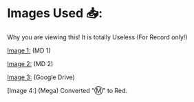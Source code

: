 # Images Used 📥:

Why you are viewing this! It is totally Useless (For Record only!)

[Image 1:](https://github.com/TheCaduceus/Mega-to-Google-Drive/blob/main/img/70.png?raw=true) (MD 1)

[Image 2:](https://github.com/TheCaduceus/Mega-to-Google-Drive/blob/main/img/71.png?raw=true) (MD 2)

[Image 3:](https://upload.wikimedia.org/wikipedia/commons/thumb/d/da/Google_Drive_logo.png/600px-Google_Drive_logo.png) (Google Drive)

[Image 4:] (Mega) Converted "Ⓜ️" to Red.

